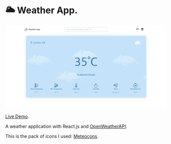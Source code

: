 # 🌥 Weather App.

![Weather App](./public/github/weather-app.png)

[Live Demo](https://weather-app-omega-lilac.vercel.app).

A weather application with React.js and [OpenWeatherAPI](https://openweathermap.org).

This is the pack of icons I used: [Meteocons](https://bas.dev/work/meteocons).
